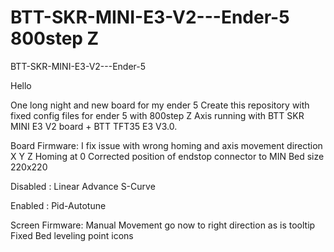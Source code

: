 # BTT-SKR-MINI-E3-V2---Ender-5 800step Z
BTT-SKR-MINI-E3-V2---Ender-5


Hello

One long night and new board for my ender 5 Create this repository with fixed config files for ender 5 with 800step Z Axis running with BTT SKR MINI E3 V2 board + BTT TFT35 E3 V3.0.


Board Firmware:
I fix issue with wrong homing and axis movement direction
X Y Z Homing at 0
Corrected position of endstop connector to MIN
Bed size 220x220

Disabled : Linear Advance
           S-Curve
           
Enabled  : Pid-Autotune

Screen Firmware:
Manual Movement go now to right direction as is tooltip
Fixed Bed leveling point icons
